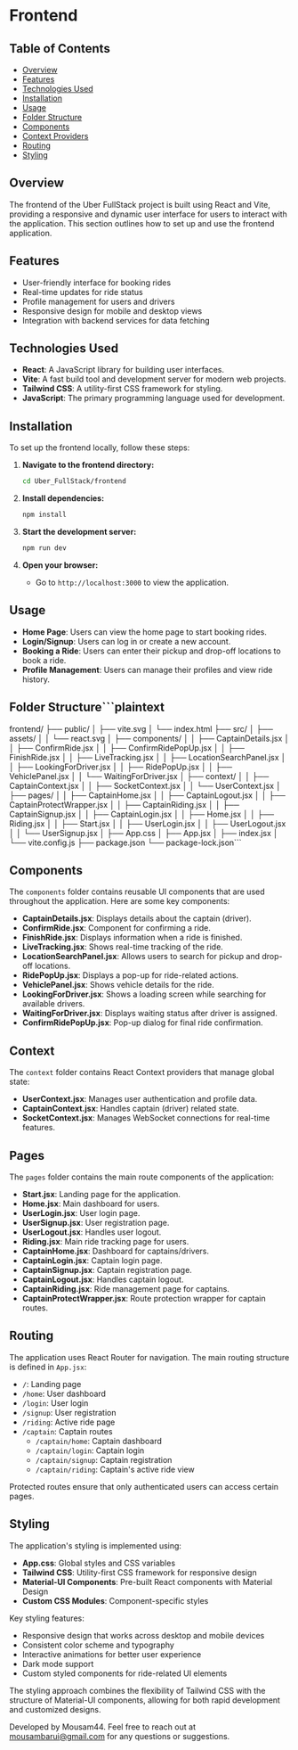 
# Frontend

## Table of Contents
- [Overview](#overview)
- [Features](#features)
- [Technologies Used](#technologies-used)
- [Installation](#installation)
- [Usage](#usage)
- [Folder Structure](#folder-structure)
- [Components](#components)
- [Context Providers](#context-providers)
- [Routing](#routing)
- [Styling](#styling)

## Overview
The frontend of the Uber FullStack project is built using React and Vite, providing a responsive and dynamic user interface for users to interact with the application. This section outlines how to set up and use the frontend application.

## Features
- User-friendly interface for booking rides
- Real-time updates for ride status
- Profile management for users and drivers
- Responsive design for mobile and desktop views
- Integration with backend services for data fetching

## Technologies Used
- **React**: A JavaScript library for building user interfaces.
- **Vite**: A fast build tool and development server for modern web projects.
- **Tailwind CSS**: A utility-first CSS framework for styling.
- **JavaScript**: The primary programming language used for development.

## Installation
To set up the frontend locally, follow these steps:

1. **Navigate to the frontend directory:**
   ```bash
   cd Uber_FullStack/frontend
   ```

2. **Install dependencies:**
   ```bash
   npm install
   ```

3. **Start the development server:**
   ```bash
   npm run dev
   ```

4. **Open your browser:**
   - Go to `http://localhost:3000` to view the application.

## Usage
- **Home Page**: Users can view the home page to start booking rides.
- **Login/Signup**: Users can log in or create a new account.
- **Booking a Ride**: Users can enter their pickup and drop-off locations to book a ride.
- **Profile Management**: Users can manage their profiles and view ride history.

## Folder Structure```plaintext
frontend/
├── public/
│   ├── vite.svg
│   └── index.html
├── src/
│   ├── assets/
│   │   └── react.svg
│   ├── components/
│   │   ├── CaptainDetails.jsx
│   │   ├── ConfirmRide.jsx
│   │   ├── ConfirmRidePopUp.jsx
│   │   ├── FinishRide.jsx
│   │   ├── LiveTracking.jsx
│   │   ├── LocationSearchPanel.jsx
│   │   ├── LookingForDriver.jsx
│   │   ├── RidePopUp.jsx
│   │   ├── VehiclePanel.jsx
│   │   └── WaitingForDriver.jsx
│   ├── context/
│   │   ├── CaptainContext.jsx
│   │   ├── SocketContext.jsx
│   │   └── UserContext.jsx
│   ├── pages/
│   │   ├── CaptainHome.jsx
│   │   ├── CaptainLogout.jsx
│   │   ├── CaptainProtectWrapper.jsx
│   │   ├── CaptainRiding.jsx
│   │   ├── CaptainSignup.jsx
│   │   ├── CaptainLogin.jsx
│   │   ├── Home.jsx
│   │   ├── Riding.jsx
│   │   ├── Start.jsx
│   │   ├── UserLogin.jsx
│   │   ├── UserLogout.jsx
│   │   └── UserSignup.jsx
│   ├── App.css
│   ├── App.jsx
│   ├── index.jsx
│   └── vite.config.js
├── package.json
└── package-lock.json```

## Components
The `components` folder contains reusable UI components that are used throughout the application. Here are some key components:

- **CaptainDetails.jsx**: Displays details about the captain (driver).
- **ConfirmRide.jsx**: Component for confirming a ride.
- **FinishRide.jsx**: Displays information when a ride is finished.
- **LiveTracking.jsx**: Shows real-time tracking of the ride.
- **LocationSearchPanel.jsx**: Allows users to search for pickup and drop-off locations.
- **RidePopUp.jsx**: Displays a pop-up for ride-related actions.
- **VehiclePanel.jsx**: Shows vehicle details for the ride.
- **LookingForDriver.jsx**: Shows a loading screen while searching for available drivers.
- **WaitingForDriver.jsx**: Displays waiting status after driver is assigned.
- **ConfirmRidePopUp.jsx**: Pop-up dialog for final ride confirmation.

## Context
The `context` folder contains React Context providers that manage global state:

- **UserContext.jsx**: Manages user authentication and profile data.
- **CaptainContext.jsx**: Handles captain (driver) related state.
- **SocketContext.jsx**: Manages WebSocket connections for real-time features.

## Pages
The `pages` folder contains the main route components of the application:

- **Start.jsx**: Landing page for the application.
- **Home.jsx**: Main dashboard for users.
- **UserLogin.jsx**: User login page.
- **UserSignup.jsx**: User registration page.
- **UserLogout.jsx**: Handles user logout.
- **Riding.jsx**: Main ride tracking page for users.
- **CaptainHome.jsx**: Dashboard for captains/drivers.
- **CaptainLogin.jsx**: Captain login page.
- **CaptainSignup.jsx**: Captain registration page.
- **CaptainLogout.jsx**: Handles captain logout.
- **CaptainRiding.jsx**: Ride management page for captains.
- **CaptainProtectWrapper.jsx**: Route protection wrapper for captain routes.

## Routing
The application uses React Router for navigation. The main routing structure is defined in `App.jsx`:

- `/`: Landing page
- `/home`: User dashboard
- `/login`: User login
- `/signup`: User registration
- `/riding`: Active ride page
- `/captain`: Captain routes
  - `/captain/home`: Captain dashboard
  - `/captain/login`: Captain login
  - `/captain/signup`: Captain registration
  - `/captain/riding`: Captain's active ride view

Protected routes ensure that only authenticated users can access certain pages.

## Styling
The application's styling is implemented using:

- **App.css**: Global styles and CSS variables
- **Tailwind CSS**: Utility-first CSS framework for responsive design
- **Material-UI Components**: Pre-built React components with Material Design
- **Custom CSS Modules**: Component-specific styles

Key styling features:
- Responsive design that works across desktop and mobile devices
- Consistent color scheme and typography
- Interactive animations for better user experience
- Dark mode support
- Custom styled components for ride-related UI elements

The styling approach combines the flexibility of Tailwind CSS with the structure of Material-UI components, allowing for both rapid development and customized designs.

Developed by Mousam44. Feel free to reach out at mousambarui@gmail.com for any questions or suggestions.